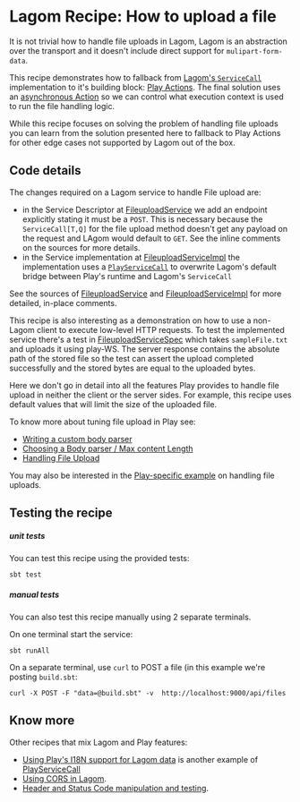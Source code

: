 # Lagom Recipe: How to upload a file

It is not trivial how to handle file uploads in Lagom, Lagom is an abstraction over the transport and it doesn't include direct support for `mulipart-form-data`. 

This recipe demonstrates how to fallback from [Lagom's `ServiceCall`](https://www.lagomframework.com/documentation/1.4.x/scala/ServiceImplementation.html#Implementing-services) implementation to it's building block: [Play Actions](https://www.playframework.com/documentation/2.6.x/ScalaActions#What-is-an-Action?). The final solution uses an [asynchronous Action](https://www.playframework.com/documentation/2.6.x/ScalaAsync#Make-controllers-asynchronous) so we can control what execution context is used to run the file handling logic.

While this recipe focuses on solving the problem of handling file uploads you can learn from the solution presented here to fallback to Play Actions for other edge cases not supported by Lagom out of the box.

## Code details

The changes required on a Lagom service to handle File upload are:

* in the Service Descriptor at [FileuploadService](./fileupload-api/src/main/scala/com/example/fileupload/api/FileuploadService.scala) we add an endpoint explicitly stating it must be a `POST`. This is necessary because the `ServiceCall[T,Q]` for the file upload method doesn't get any payload on the request and LAgom would default to `GET`. See the inline comments on the sources for more details.
* in the Service implementation at [FileuploadServiceImpl](./fileupload-impl/src/main/scala/com/example/fileupload/impl/FileuploadServiceImpl.scala) the implementation uses a [`PlayServiceCall`](https://www.lagomframework.com/documentation/1.4.x/scala/api/com/lightbend/lagom/scaladsl/server/PlayServiceCall.html) to overwrite Lagom's default bridge between Play's runtime and Lagom's `ServiceCall`

See the sources of [FileuploadService](./fileupload-api/src/main/scala/com/example/fileupload/api/FileuploadService.scala) and [FileuploadServiceImpl](./fileupload-impl/src/main/scala/com/example/fileupload/impl/FileuploadServiceImpl.scala) for more detailed, in-place comments. 


This recipe is also interesting as a demonstration on how to use a non-Lagom client to execute low-level HTTP requests. To test the implemented service there's a test in [FileuploadServiceSpec](./fileupload-impl/src/test/scala/com/example/fileupload/impl/FileuploadServiceSpec.scala) which takes `sampleFile.txt` and uploads it using play-WS. The server response contains the absolute path of the stored file so the test can assert the upload completed successfully and the stored bytes are equal to the uploaded bytes.


Here we don't go in detail into all the features Play provides to handle file upload in neither the client or the server sides. For example, this recipe uses default values that will limit the size of the uploaded file. 

To know more about tuning file upload in Play see:

* [Writing a custom body parser](https://www.playframework.com/documentation/2.6.x/ScalaBodyParsers#Writing-a-custom-body-parser)
* [Choosing a Body parser / Max content Length](https://www.playframework.com/documentation/2.6.x/ScalaBodyParsers#Max-content-length)
* [Handling File Upload](https://www.playframework.com/documentation/2.6.x/ScalaFileUpload)

You may also be interested in the [Play-specific example](https://github.com/playframework/play-scala-fileupload-example) on handling file uploads.

## Testing the recipe

##### unit tests

You can test this recipe using the provided tests:

```
sbt test
```

##### manual tests

You can also test this recipe manually using 2 separate terminals.

On one terminal start the service:

```
sbt runAll
```

On a separate terminal, use `curl` to POST a file (in this example we're posting `build.sbt`:

```
curl -X POST -F "data=@build.sbt" -v  http://localhost:9000/api/files
```


## Know more

Other recipes that mix Lagom and Play features:

* [Using Play's I18N support for Lagom data](i18n) is another example of [PlayServiceCall](https://www.lagomframework.com/documentation/1.4.x/scala/api/com/lightbend/lagom/scaladsl/server/PlayServiceCall.html)
* [Using CORS in Lagom](./cors).
* [Header and Status Code manipulation and testing](./http-header-handling/).

